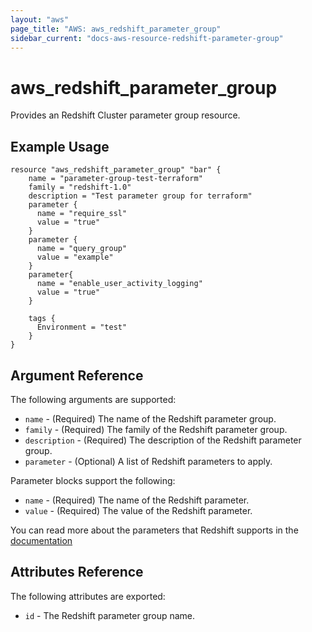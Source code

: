 ```yaml
---
layout: "aws"
page_title: "AWS: aws_redshift_parameter_group"
sidebar_current: "docs-aws-resource-redshift-parameter-group"
---
```


# aws\_redshift\_parameter\_group

Provides an Redshift Cluster parameter group resource.

## Example Usage

```
resource "aws_redshift_parameter_group" "bar" {
	name = "parameter-group-test-terraform"
	family = "redshift-1.0"
	description = "Test parameter group for terraform"
	parameter {
	  name = "require_ssl"
	  value = "true"
	}
	parameter {
	  name = "query_group"
	  value = "example"
	}
	parameter{
	  name = "enable_user_activity_logging"
	  value = "true"
	}
	
	tags {
      Environment = "test"
    }
}
```

## Argument Reference

The following arguments are supported:

* `name` - (Required) The name of the Redshift parameter group.
* `family` - (Required) The family of the Redshift parameter group.
* `description` - (Required) The description of the Redshift parameter group.
* `parameter` - (Optional) A list of Redshift parameters to apply.

Parameter blocks support the following:

* `name` - (Required) The name of the Redshift parameter.
* `value` - (Required) The value of the Redshift parameter.

You can read more about the parameters that Redshift supports in the [documentation](http://docs.aws.amazon.com/redshift/latest/mgmt/working-with-parameter-groups.html)

## Attributes Reference

The following attributes are exported:

* `id` - The Redshift parameter group name.
